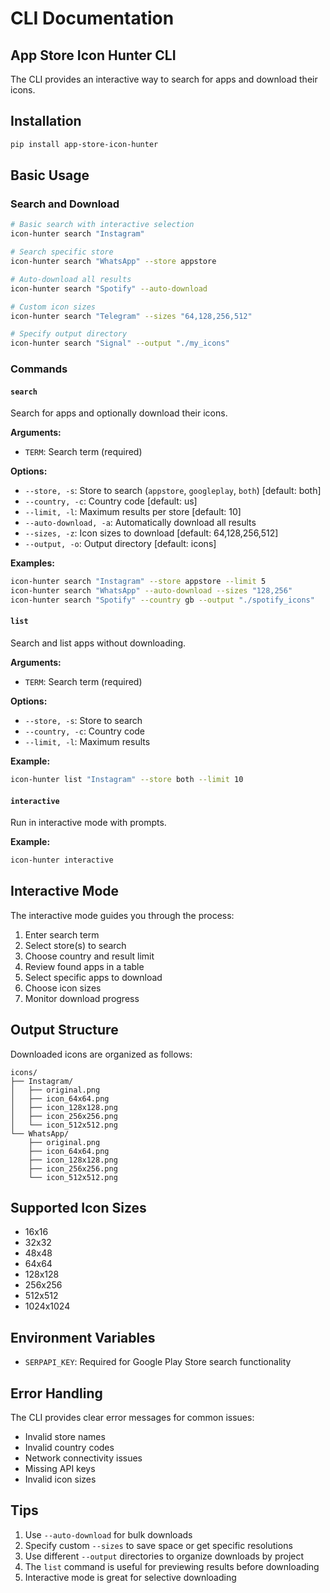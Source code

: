 # CLI Documentation

## App Store Icon Hunter CLI

The CLI provides an interactive way to search for apps and download their icons.

## Installation

```bash
pip install app-store-icon-hunter
```

## Basic Usage

### Search and Download

```bash
# Basic search with interactive selection
icon-hunter search "Instagram"

# Search specific store
icon-hunter search "WhatsApp" --store appstore

# Auto-download all results
icon-hunter search "Spotify" --auto-download

# Custom icon sizes
icon-hunter search "Telegram" --sizes "64,128,256,512"

# Specify output directory
icon-hunter search "Signal" --output "./my_icons"
```

### Commands

#### `search`
Search for apps and optionally download their icons.

**Arguments:**
- `TERM`: Search term (required)

**Options:**
- `--store, -s`: Store to search (`appstore`, `googleplay`, `both`) [default: both]
- `--country, -c`: Country code [default: us]
- `--limit, -l`: Maximum results per store [default: 10]
- `--auto-download, -a`: Automatically download all results
- `--sizes, -z`: Icon sizes to download [default: 64,128,256,512]
- `--output, -o`: Output directory [default: icons]

**Examples:**
```bash
icon-hunter search "Instagram" --store appstore --limit 5
icon-hunter search "WhatsApp" --auto-download --sizes "128,256"
icon-hunter search "Spotify" --country gb --output "./spotify_icons"
```

#### `list`
Search and list apps without downloading.

**Arguments:**
- `TERM`: Search term (required)

**Options:**
- `--store, -s`: Store to search
- `--country, -c`: Country code
- `--limit, -l`: Maximum results

**Example:**
```bash
icon-hunter list "Instagram" --store both --limit 10
```

#### `interactive`
Run in interactive mode with prompts.

**Example:**
```bash
icon-hunter interactive
```

## Interactive Mode

The interactive mode guides you through the process:

1. Enter search term
2. Select store(s) to search
3. Choose country and result limit
4. Review found apps in a table
5. Select specific apps to download
6. Choose icon sizes
7. Monitor download progress

## Output Structure

Downloaded icons are organized as follows:

```
icons/
├── Instagram/
│   ├── original.png
│   ├── icon_64x64.png
│   ├── icon_128x128.png
│   ├── icon_256x256.png
│   └── icon_512x512.png
└── WhatsApp/
    ├── original.png
    ├── icon_64x64.png
    ├── icon_128x128.png
    ├── icon_256x256.png
    └── icon_512x512.png
```

## Supported Icon Sizes

- 16x16
- 32x32  
- 48x48
- 64x64
- 128x128
- 256x256
- 512x512
- 1024x1024

## Environment Variables

- `SERPAPI_KEY`: Required for Google Play Store search functionality

## Error Handling

The CLI provides clear error messages for common issues:

- Invalid store names
- Invalid country codes
- Network connectivity issues
- Missing API keys
- Invalid icon sizes

## Tips

1. Use `--auto-download` for bulk downloads
2. Specify custom `--sizes` to save space or get specific resolutions
3. Use different `--output` directories to organize downloads by project
4. The `list` command is useful for previewing results before downloading
5. Interactive mode is great for selective downloading
